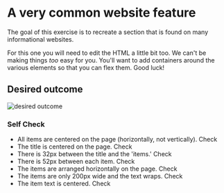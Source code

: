 # A very common website feature

The goal of this exercise is to recreate a section that is found on many informational websites.

For this one you will need to edit the HTML a little bit too. We can't be making things _too_ easy for you. You'll want to add containers around the various elements so that you can flex them. Good luck!

## Desired outcome

![desired outcome](./desired-outcome.png)

### Self Check

- All items are centered on the page (horizontally, not vertically). Check
- The title is centered on the page. Check
- There is 32px between the title and the 'items.' Check
- There is 52px between each item. Check
- The items are arranged horizontally on the page. Check
- The items are only 200px wide and the text wraps. Check
- The item text is centered. Check
